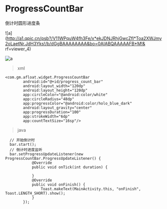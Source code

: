 # ProgressCountBar
倒计时圆形进度条

![a](http://a1.qpic.cn/psb?/V11WPquW4fh3Fe/x*ekJDNJRhjGwcZfl*Toa2XWJmy2oLaetNr.JdH3Yks!/b/dGgBAAAAAAAA&bo=0AIABQAAAAAFB*M!& rf=viewer_4)

![a](http://a1.qpic.cn/psb?/V11WPquW4fh3Fe/AfK3GEC.V*0G2rWbH77ltbP1RrzNLLtYfBoUIMAywFc!/b/dAsBAAAAAAAA&bo=9gIcAQAAAAADB8s!&rf=viewer_4)


>xml

    <com.gm.afloat.widget.ProgressCountBar
            android:id="@+id/progress_count_bar"
            android:layout_width="120dp"
            android:layout_height="120dp"
            app:circleColor="@android:color/white"
            app:circleRadius="48dp"
            app:progressColor="@android:color/holo_blue_dark"
            android:layout_gravity="center"
            app:progressDuration="100"
            app:strokeWidth="6dp"
            app:countTextSize="16sp"/>
            
          
>java
  
      // 开始倒计时
      bar.start();
      // 倒计时进度监听
      bar.setProgressUpdateListener(new ProgressCountBar.ProgressUpdateListener() {
                @Override
                public void onTick(int duration) {

                }
                @Override
                public void onFinish() {
                    Toast.makeText(MainActivity.this, "onFinish", Toast.LENGTH_SHORT).show();
                }
            });
